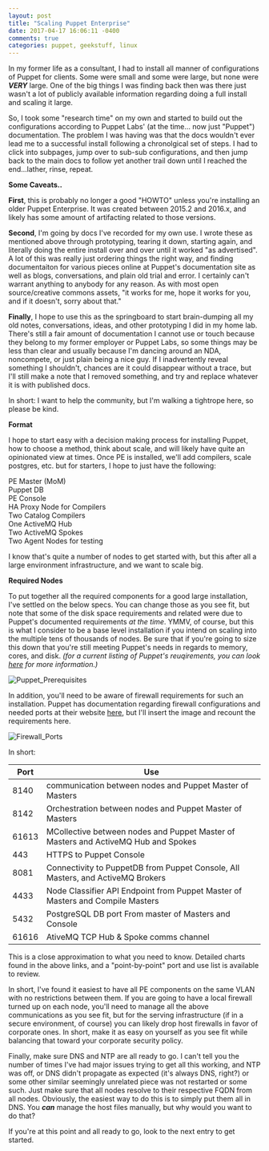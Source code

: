 ```yaml
---
layout: post
title: "Scaling Puppet Enterprise"
date: 2017-04-17 16:06:11 -0400
comments: true
categories: puppet, geekstuff, linux
---
```


In my former life as a consultant, I had to install all manner of configurations of Puppet for clients.  Some were small and some were large, but none were ***VERY*** large.  One of the big things I was finding back then was there just wasn't a lot of publicly available information regarding doing a full install and scaling it large.  

So, I took some "research time" on my own and started to build out the configurations according to Puppet Labs' (at the time... now just "Puppet") documentation. The problem I was having was that the docs wouldn't ever lead me to a successful install following a chronolgical set of steps. I had to click into subpages, jump over to sub-sub configurations, and then jump back to the main docs to follow yet another trail down until I reached the end...lather, rinse, repeat.

**Some Caveats..**

**First**, this is probably no longer a good "HOWTO" unless you're installing an older Puppet Enterprise. It was created between 2015.2 and 2016.x, and likely has some amount of artifacting related to those versions.

**Second**, I'm going by docs I've recorded for my own use.  I wrote these as mentioned above through prototyping, tearing it down, starting again, and literally doing the entire install over and over until it worked "as advertised". A lot of this was really just ordering things the right way, and finding documentaiton for various pieces online at Puppet's documentation site as well as blogs, conversations, and plain old trial and error. I certainly can't warrant anything to anybody for any reason. As with most open source/creative commons assets, "it works for me, hope it works for you, and if it doesn't, sorry about that."

**Finally**, I hope to use this as the springboard to start brain-dumping all my old notes, conversations, ideas, and other prototyping I did in my home lab.  There's still a fair amount of documentation I cannot use or touch because they belong to my former employer or Puppet Labs, so some things may be less than clear and usually because I'm dancing around an NDA, noncompete, or just plain being a nice guy. If I inadvertently reveal something I shouldn't, chances are it could disappear without a trace, but I'll still make a note that I removed something, and try and replace whatever it is with published docs.

In short: I want to help the community, but I'm walking a tightrope here, so please be kind.

**Format**

I hope to start easy with a decision making process for installing Puppet, how to choose a method, think about scale, and will likely have quite an opinionated view at times.  Once PE is installed, we'll add compilers, scale postgres, etc. but for starters, I hope to just have the following:

PE Master (MoM)<br>
Puppet DB<br>
PE Console<br>
HA Proxy Node for Compilers<br>
Two Catalog Compilers<br>
One ActiveMQ Hub<br>
Two ActiveMQ Spokes<br>
Two Agent Nodes for testing<br>

I know that's quite a number of nodes to get started with, but this after all a large environment infrastructure, and we want to scale big. 

**Required Nodes**

To put together all the required components for a good large installation, I've settled on the below specs. You can change those as you see fit, but note that some of the disk space requirements and related were due to Puppet's documented requirements _at the time_.  YMMV, of course, but this is what I consider to be a base level installation if you intend on scaling into the multiple tens of thousands of nodes. Be sure that if you're going to size this down that you're still meeting Puppet's needs in regards to memory, cores, and disk.  _(for a current listing of Puppet's reuqirements, you can look [here](https://docs.puppet.com/pe/latest/sys_req_hw.html) for more information.)_

![Puppet_Prerequisites](http://cvquesty.github.io/images/preresquisites.png)

In addition, you'll need to be aware of firewall requirements for such an installation.  Puppet has documentation regarding firewall configurations and needed ports at their website [here](https://docs.puppet.com/pe/latest/sys_req_sysconfig.html#for-large-environment-installations), but I'll insert the image and recount the requirements here.

![Firewall_Ports](http://cvquesty.github.io/images/lei_port_diagram.png)

In short:

| Port | Use |
| ---- | --- |
| 8140 | communication between nodes and Puppet Master of Masters |
| 8142 | Orchestration between nodes and Puppet Master of Masters |
| 61613 | MCollective between nodes and Puppet Master of Masters and ActiveMQ Hub and Spokes |
| 443 | HTTPS to Puppet Console |
| 8081 | Connectivity to PuppetDB from Puppet Console, All Masters, and ActiveMQ Brokers |
| 4433 | Node Classifier API Endpoint from Puppet Master of Masters and Compile Masters |
| 5432 | PostgreSQL DB port From master of Masters and Console |
| 61616 | AtiveMQ TCP Hub & Spoke comms channel |

This is a close approximation to what you need to know.  Detailed charts found in the above links, and a "point-by-point" port and use list is available to review.

In short, I've found it easiest to have all PE components on the same VLAN with no restrictions between them. If you are going to have a local firewall turned up on each node, you'll need to manage all the above communications as you see fit, but for the serving infrastructure (if in a secure environment, of course) you can likely drop host firewalls in favor of corporate ones.  In short, make it as easy on yourself as you see fit while balancing that toward your corporate security policy.

Finally, make sure DNS and NTP are all ready to go.  I can't tell you the number of times I've had major issues trying to get all this working, and NTP was off, or DNS didn't propagate as expected (it's always DNS, right?) or some other similar seemingly unrelated piece was not restarted or some such. Just make sure that all nodes resolve to their respective FQDN from all nodes. Obviously, the easiest way to do this is to simply put them all in DNS. You ***can*** manage the host files manually, but why would you want to do that?

If you're at this point and all ready to go, look to the next entry to get started.